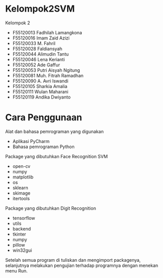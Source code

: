 # Kelompok2SVM

Kelompok 2
- F55120013 Fadhilah Lamangkona 
- F55120016 Imam Zaid Azizi 
- F55120033 M. Fahril 
- F55120028 Faldiansyah 
- F55120044 Alimudin Tantu 
- F55120046 Lena Kerianti 
- F55120052 Ade Gaffur 
- F55120053 Putri Aisyah Ngitung 
- F55120081 Muh. Fitrah Ramadhan 
- F55120090 A. Avri Iswandi 
- F55120105 Sharkia Amalia 
- F55120111 Wulan Maharani 
- F55120119 Andika Dwiyanto 

# Cara Penggunaan
Alat dan bahasa pemrograman yang digunakan
- Aplikasi PyCharm
- Bahasa pemrograman Python

Package yang dibutuhkan Face Recognition SVM
- open-cv
- numpy
- matplotlib
- os
- sklearn
- skimage
- itertools

Package yang dibutuhkan Digit Recognition
- tensorflow
- utils
- backend
- tkinter
- numpy
- pillow
- win32gui

Setelah semua program di tuliskan dan mengimport packagenya, selanjutnya melakukan pengujian terhadap programnya dengan menekan menu Run.
